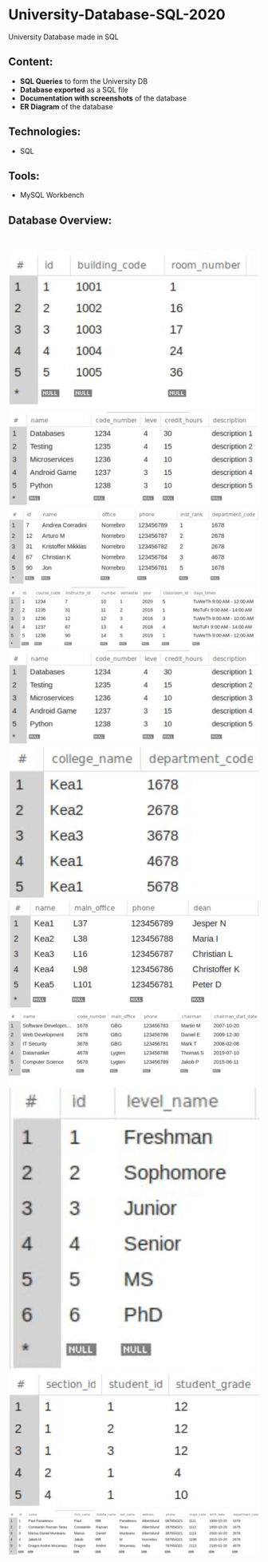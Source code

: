 # University-Database-SQL-2020
University Database made in SQL

## Content:
- **SQL Queries** to form the University DB
- **Database exported** as a SQL file
- **Documentation with screenshots** of the database
- **ER Diagram** of the database

## Technologies:
- SQL

## Tools:
- MySQL Workbench

## Database Overview:
<br/>
<p align="center">
  <img src="https://github.com/panaitescu-paul/University-Database-SQL-2020/blob/master/screenshots/1.png">
  <br/>
  <img src="https://github.com/panaitescu-paul/University-Database-SQL-2020/blob/master/screenshots/2.png">
  <br/>
  <img src="https://github.com/panaitescu-paul/University-Database-SQL-2020/blob/master/screenshots/3.png">
  <br/>
  <img src="https://github.com/panaitescu-paul/University-Database-SQL-2020/blob/master/screenshots/4.png">
  <br/>
  <img src="https://github.com/panaitescu-paul/University-Database-SQL-2020/blob/master/screenshots/2.png">
  <br/>
  <img src="https://github.com/panaitescu-paul/University-Database-SQL-2020/blob/master/screenshots/5.png">
  <br/>
  <img src="https://github.com/panaitescu-paul/University-Database-SQL-2020/blob/master/screenshots/6.png">
  <br/>
  <img src="https://github.com/panaitescu-paul/University-Database-SQL-2020/blob/master/screenshots/7.png">
  <br/>
  <img src="https://github.com/panaitescu-paul/University-Database-SQL-2020/blob/master/screenshots/8.png">
  <br/>
  <img src="https://github.com/panaitescu-paul/University-Database-SQL-2020/blob/master/screenshots/9.png">
  <br/>
  <img src="https://github.com/panaitescu-paul/University-Database-SQL-2020/blob/master/screenshots/10.png">
  <br/>
</p>

